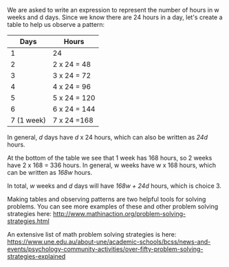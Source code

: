 We are asked to write an expression to represent the number of hours in
w weeks and d days. Since we know there are 24 hours in a day, let's
create a table to help us observe a pattern:


Days        | Hours
------------|--------------
1           | 24
2           | 2 x 24 = 48
3           | 3 x 24 = 72
4           | 4 x 24 = 96
5           | 5 x 24 = 120
6           | 6 x 24 = 144
7 (1 week)  | 7 x 24 =168


In general, *d* days have *d* x 24 hours, which can also be written as
*24d* hours.

At the bottom of the table we see that 1 week has 168 hours, so 2 weeks
have 2 x 168 = 336 hours. In general, w weeks have w x 168 hours, which
can be written as *168w* hours.

In total, *w* weeks and *d* days will have *168w + 24d* hours, which is
choice 3.

Making tables and observing patterns are two helpful tools for solving
problems. You can see more examples of these and other problem solving
strategies here:
<http://www.mathinaction.org/problem-solving-strategies.html>

An extensive list of math problem solving strategies is here:
<https://www.une.edu.au/about-une/academic-schools/bcss/news-and-events/psychology-community-activities/over-fifty-problem-solving-strategies-explained>
